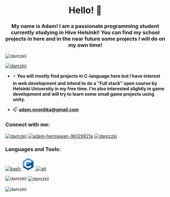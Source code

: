 <h1 align="center">Hello! 👋</h1>
<h3 align="center">My name is Adam! I am a passionate programming student currently studying in Hive Helsinki! You can find my school projects in here and in the near future some projects I will do on my own time!</h3>

<p align="left"> <img src="https://komarev.com/ghpvc/?username=damzkii&label=Profile%20views&color=0e75b6&style=flat" alt="damzkii" /> </p>

<p align="left"> <a href="https://github.com/ryo-ma/github-profile-trophy"><img src="https://github-profile-trophy.vercel.app/?username=damzkii" alt="damzkii" /></a> </p>

- ⚡ **You will mostly find projects in C-language here but I have interest in web development and intend to do a "Full stack" open course by Helsinki University in my free time. I'm also interested slightly in game development and will try to learn some small game projects using unity.**

- 📫 **adam.noordika@gmail.com**

<h3 align="left">Connect with me:</h3>
<p align="left">
<a href="https://twitter.com/damzkii" target="blank"><img align="center" src="https://raw.githubusercontent.com/rahuldkjain/github-profile-readme-generator/master/src/images/icons/Social/twitter.svg" alt="damzkii" height="30" width="40" /></a>
<a href="https://linkedin.com/in/adam-hermawan-9b129921a" target="blank"><img align="center" src="https://raw.githubusercontent.com/rahuldkjain/github-profile-readme-generator/master/src/images/icons/Social/linked-in-alt.svg" alt="adam-hermawan-9b129921a" height="30" width="40" /></a>
<a href="https://instagram.com/damzzki" target="blank"><img align="center" src="https://raw.githubusercontent.com/rahuldkjain/github-profile-readme-generator/master/src/images/icons/Social/instagram.svg" alt="damzzki" height="30" width="40" /></a>
</p>

<h3 align="left">Languages and Tools:</h3>
<p align="left"> <a href="https://www.gnu.org/software/bash/" target="_blank" rel="noreferrer"> <img src="https://www.vectorlogo.zone/logos/gnu_bash/gnu_bash-icon.svg" alt="bash" width="40" height="40"/> </a> <a href="https://www.cprogramming.com/" target="_blank" rel="noreferrer"> <img src="https://raw.githubusercontent.com/devicons/devicon/master/icons/c/c-original.svg" alt="c" width="40" height="40"/> </a> <a href="https://git-scm.com/" target="_blank" rel="noreferrer"> <img src="https://www.vectorlogo.zone/logos/git-scm/git-scm-icon.svg" alt="git" width="40" height="40"/> </a> </p>

<p><img align="left" src="https://github-readme-stats.vercel.app/api/top-langs?username=damzkii&show_icons=true&locale=en&layout=compact" alt="damzkii" /></p>

<p>&nbsp;<img align="center" src="https://github-readme-stats.vercel.app/api?username=damzkii&show_icons=true&locale=en" alt="damzkii" /></p>

<p><img align="center" src="https://github-readme-streak-stats.herokuapp.com/?user=damzkii&" alt="damzkii" /></p>
